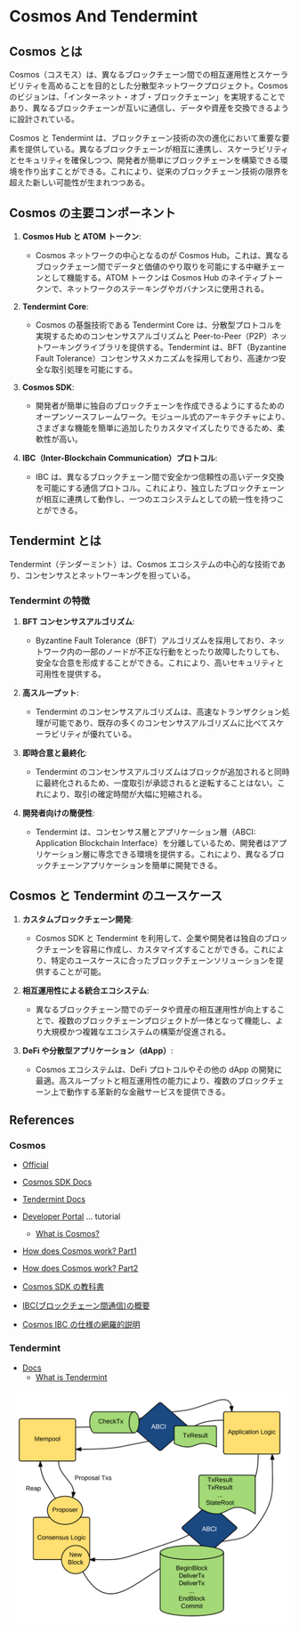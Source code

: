 # Cosmos And Tendermint

## Cosmos とは

Cosmos（コスモス）は、異なるブロックチェーン間での相互運用性とスケーラビリティを高めることを目的とした分散型ネットワークプロジェクト。Cosmos のビジョンは、「インターネット・オブ・ブロックチェーン」を実現することであり、異なるブロックチェーンが互いに通信し、データや資産を交換できるように設計されている。

Cosmos と Tendermint は、ブロックチェーン技術の次の進化において重要な要素を提供している。異なるブロックチェーンが相互に連携し、スケーラビリティとセキュリティを確保しつつ、開発者が簡単にブロックチェーンを構築できる環境を作り出すことができる。これにより、従来のブロックチェーン技術の限界を超えた新しい可能性が生まれつつある。

## Cosmos の主要コンポーネント

1. **Cosmos Hub と ATOM トークン**:

   - Cosmos ネットワークの中心となるのが Cosmos Hub。これは、異なるブロックチェーン間でデータと価値のやり取りを可能にする中継チェーンとして機能する。ATOM トークンは Cosmos Hub のネイティブトークンで、ネットワークのステーキングやガバナンスに使用される。

2. **Tendermint Core**:

   - Cosmos の基盤技術である Tendermint Core は、分散型プロトコルを実現するためのコンセンサスアルゴリズムと Peer-to-Peer（P2P）ネットワーキングライブラリを提供する。Tendermint は、BFT（Byzantine Fault Tolerance）コンセンサスメカニズムを採用しており、高速かつ安全な取引処理を可能にする。

3. **Cosmos SDK**:

   - 開発者が簡単に独自のブロックチェーンを作成できるようにするためのオープンソースフレームワーク。モジュール式のアーキテクチャにより、さまざまな機能を簡単に追加したりカスタマイズしたりできるため、柔軟性が高い。

4. **IBC（Inter-Blockchain Communication）プロトコル**:
   - IBC は、異なるブロックチェーン間で安全かつ信頼性の高いデータ交換を可能にする通信プロトコル。これにより、独立したブロックチェーンが相互に連携して動作し、一つのエコシステムとしての統一性を持つことができる。

## Tendermint とは

Tendermint（テンダーミント）は、Cosmos エコシステムの中心的な技術であり、コンセンサスとネットワーキングを担っている。

### Tendermint の特徴

1. **BFT コンセンサスアルゴリズム**:

   - Byzantine Fault Tolerance（BFT）アルゴリズムを採用しており、ネットワーク内の一部のノードが不正な行動をとったり故障したりしても、安全な合意を形成することができる。これにより、高いセキュリティと可用性を提供する。

2. **高スループット**:

   - Tendermint のコンセンサスアルゴリズムは、高速なトランザクション処理が可能であり、既存の多くのコンセンサスアルゴリズムに比べてスケーラビリティが優れている。

3. **即時合意と最終化**:

   - Tendermint のコンセンサスアルゴリズムはブロックが追加されると同時に最終化されるため、一度取引が承認されると逆転することはない。これにより、取引の確定時間が大幅に短縮される。

4. **開発者向けの簡便性**:
   - Tendermint は、コンセンサス層とアプリケーション層（ABCI: Application Blockchain Interface）を分離しているため、開発者はアプリケーション層に専念できる環境を提供する。これにより、異なるブロックチェーンアプリケーションを簡単に開発できる。

## Cosmos と Tendermint のユースケース

1. **カスタムブロックチェーン開発**:

   - Cosmos SDK と Tendermint を利用して、企業や開発者は独自のブロックチェーンを容易に作成し、カスタマイズすることができる。これにより、特定のユースケースに合ったブロックチェーンソリューションを提供することが可能。

2. **相互運用性による統合エコシステム**:

   - 異なるブロックチェーン間でのデータや資産の相互運用性が向上することで、複数のブロックチェーンプロジェクトが一体となって機能し、より大規模かつ複雑なエコシステムの構築が促進される。

3. **DeFi や分散型アプリケーション（dApp）**:
   - Cosmos エコシステムは、DeFi プロトコルやその他の dApp の開発に最適。高スループットと相互運用性の能力により、複数のブロックチェーン上で動作する革新的な金融サービスを提供できる。

## References

### Cosmos

- [Official](https://cosmos.network/)
- [Cosmos SDK Docs](https://docs.cosmos.network/main)
- [Tendermint Docs](https://docs.tendermint.com/)
- [Developer Portal](https://tutorials.cosmos.network/) ... tutorial

  - [What is Cosmos?](https://tutorials.cosmos.network/academy/1-what-is-cosmos/)

- [How does Cosmos work? Part1](https://www.preethikasireddy.com/post/how-does-cosmos-work-how-does-it-compare-to-bitcoin-and-ethereum-part-1)
- [How does Cosmos work? Part2](https://www.preethikasireddy.com/post/how-does-cosmos-work-how-does-it-compare-to-bitcoin-and-ethereum-part-2)
- [Cosmos SDK の教科書](https://zenn.dev/kimurayu45z/books/abf4114858f7c35b775d)
- [IBC(ブロックチェーン間通信)の概要](https://zenn.dev/qope/articles/51bc0d7ff25fc8)
- [Cosmos IBC の仕様の網羅的説明](https://yu-kimura.jp/2021/03/29/cosmos-ibc-ics/)

### Tendermint

- [Docs](https://docs.tendermint.com/v0.34/)
  - [What is Tendermint](https://docs.tendermint.com/v0.34/introduction/what-is-tendermint.html)

![tendermint flow](https://github.com/hiromaily/documents/raw/main/images/tendermint_flow01.png "tendermint flow")
